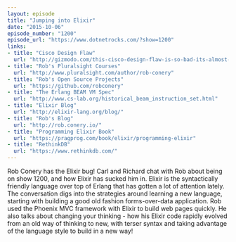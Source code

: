 ```yaml
---
layout: episode
title: "Jumping into Elixir"
date: "2015-10-06"
episode_number: "1200"
episode_url: "https://www.dotnetrocks.com/?show=1200"
links:
- title: "Cisco Design Flaw"
  url: "http://gizmodo.com/this-cisco-design-flaw-is-so-bad-its-almost-unbelievab-1729556726"
- title: "Rob's Pluralsight Courses"
  url: "http://www.pluralsight.com/author/rob-conery"
- title: "Rob's Open Source Projects"
  url: "https://github.com/robconery"
- title: "The Erlang BEAM VM Spec"
  url: "http://www.cs-lab.org/historical_beam_instruction_set.html"
- title: "Elixir Blog"
  url: "http://elixir-lang.org/blog/"
- title: "Rob's Blog"
  url: "http://rob.conery.io/"
- title: "Programming Elixir Book"
  url: "https://pragprog.com/book/elixir/programming-elixir"
- title: "RethinkDB"
  url: "https://www.rethinkdb.com/"
---
```


Rob Conery has the Elixir bug! Carl and Richard chat with Rob about being on show 1200, and how Elixir has sucked him in. Elixir is the syntactically friendly language over top of Erlang that has gotten a lot of attention lately. The conversation digs into the strategies around learning a new language, starting with building a good old fashion forms-over-data application. Rob used the Phoenix MVC framework with Elixir to build web pages quickly. He also talks about changing your thinking - how his Elixir code rapidly evolved from an old way of thinking to new, with terser syntax and taking advantage of the language style to build in a new way!
